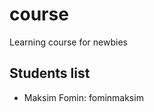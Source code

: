 # course

Learning course for newbies

## Students list

- Maksim Fomin: fominmaksim 
<!-- example:

- Elon Musk: elonmusk777
- Jack London: martineden

-->
